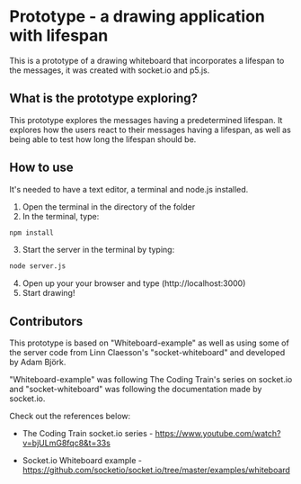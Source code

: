 # Prototype - a drawing application with lifespan

This is a prototype of a drawing whiteboard that incorporates a lifespan to the messages, it was created with socket.io and p5.js.

## What is the prototype exploring?

This prototype explores the messages having a predetermined lifespan. It explores how the users react to their messages having a lifespan, as well as being able to test how long the lifespan should be.

## How to use

It's needed to have a text editor, a terminal and node.js installed.

1. Open the terminal in the directory of the folder
2. In the terminal, type:

```bash
npm install
```

3. Start the server in the terminal by typing:

```bash
node server.js
```

4. Open up your your browser and type (http://localhost:3000)
5. Start drawing!

## Contributors

This prototype is based on "Whiteboard-example" as well as using some of the server code from Linn Claesson's "socket-whiteboard" and developed by Adam Björk.

"Whiteboard-example" was following The Coding Train's series on socket.io and "socket-whiteboard" was following the documentation made by socket.io.

Check out the references below:

-   The Coding Train socket.io series - https://www.youtube.com/watch?v=bjULmG8fqc8&t=33s

-   Socket.io Whiteboard example - https://github.com/socketio/socket.io/tree/master/examples/whiteboard